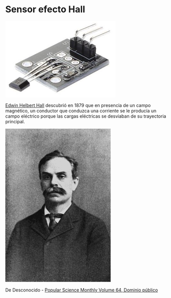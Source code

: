 # Sensor efecto Hall

![](/assets/hall.jpg)

[Edwin Helbert Hall](https://es.wikipedia.org/wiki/Edwin_Herbert_Hall) descubrió en 1879 que en presencia de un campo magnético, un conductor que conduzca una corriente se le producía un campo eléctrico porque las cargas eléctricas se desviaban de su trayectoria principal.

![](/assets/hall.png)

De Desconocido - [Popular Science Monthly Volume 64, Dominio público](https://commons.wikimedia.org/w/index.php?curid=16542713)
